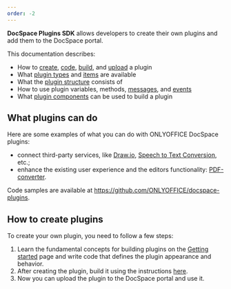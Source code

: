 ```yaml
---
order: -2
---
```


**DocSpace Plugins SDK** allows developers to create their own plugins and add them to the DocSpace portal.

This documentation describes:

- How to [create](../../Usage%20SDK/Creating%20Plugin%20Template/index.md), [code](../../Usage%20SDK/Coding%20Plugin/index.md), [build](../../Usage%20SDK/Building%20Plugin/index.md), and [upload](../../Usage%20SDK/Adding%20Plugin/index.md) a plugin
- What [plugin types](../../Usage%20SDK/Coding%20Plugin/Plugin%20Types/index.md) and [items](../../Usage%20SDK/Coding%20Plugin/Plugin%20Items/index.md) are available
- What the [plugin structure](../../Usage%20SDK/Plugin%20Structure/index.md) consists of
- How to use plugin variables, methods, [messages](../../Usage%20SDK/Coding%20Plugin/Plugin%20Message/index.md), and [events](../../Usage%20SDK/Coding%20Plugin/Events/index.md)
- What [plugin components](../../Usage%20SDK/Coding%20Plugin/Plugin%20Components/index.md) can be used to build a plugin

## What plugins can do

Here are some examples of what you can do with ONLYOFFICE DocSpace plugins:

- connect third-party services, like [Draw.io](https://github.com/ONLYOFFICE/docspace-plugins/tree/master/draw-io), [Speech to Text Conversion](https://github.com/ONLYOFFICE/docspace-plugins/tree/master/speech-to-text), etc.;
- enhance the existing user experience and the editors functionality: [PDF-converter](https://github.com/ONLYOFFICE/docspace-plugins/tree/master/pdf-converter).

Code samples are available at <https://github.com/ONLYOFFICE/docspace-plugins>.

## How to create plugins

To create your own plugin, you need to follow a few steps:

1. Learn the fundamental concepts for building plugins on the [Getting started](../Getting%20Started/index.md) page and write code that defines the plugin appearance and behavior.
2. After creating the plugin, build it using the instructions [here](../../Usage%20SDK/Building%20Plugin/index.md).
3. Now you can upload the plugin to the DocSpace portal and use it.
